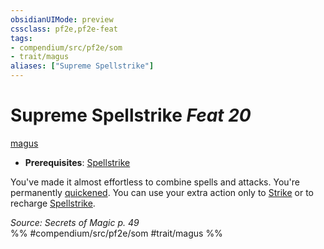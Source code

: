 ```yaml
---
obsidianUIMode: preview
cssclass: pf2e,pf2e-feat
tags:
- compendium/src/pf2e/som
- trait/magus
aliases: ["Supreme Spellstrike"]
---
```

# Supreme Spellstrike  *Feat 20*  
[magus](Reference/Rules/Traits/magus-som.md "Magus Class Trait")  

- **Prerequisites**: [Spellstrike](spellstrike-som.md)

You've made it almost effortless to combine spells and attacks. You're permanently [quickened](conditions.md#Quickened). You can use your extra action only to [Strike](strike.md) or to recharge [Spellstrike](spellstrike-som.md).

*Source: Secrets of Magic p. 49*  
%% #compendium/src/pf2e/som #trait/magus %%